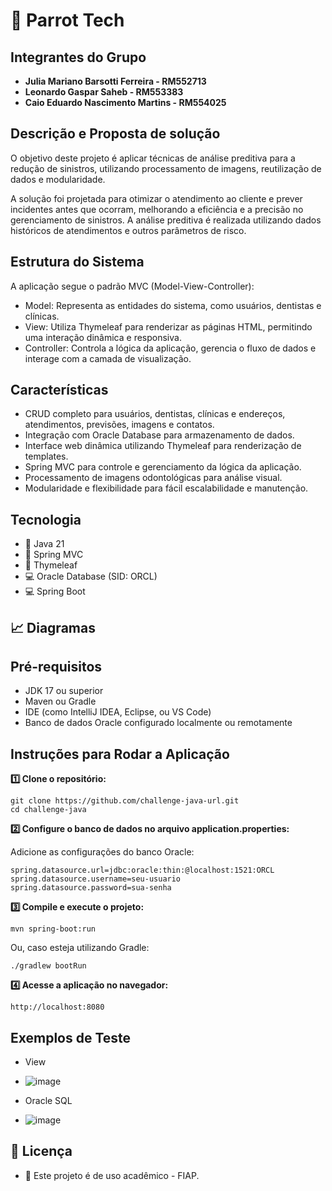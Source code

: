 # 🦷 Parrot Tech

## Integrantes do Grupo

- **Julia Mariano Barsotti Ferreira - RM552713**
- **Leonardo Gaspar Saheb - RM553383**
- **Caio Eduardo Nascimento Martins - RM554025**

## Descrição e Proposta de solução

O objetivo deste projeto é aplicar técnicas de análise preditiva para a redução de sinistros, utilizando processamento de imagens, reutilização de dados e modularidade.

A solução foi projetada para otimizar o atendimento ao cliente e prever incidentes antes que ocorram, melhorando a eficiência e a precisão no gerenciamento de sinistros. A análise preditiva é realizada utilizando dados históricos de atendimentos e outros parâmetros de risco.

## Estrutura do Sistema

A aplicação segue o padrão MVC (Model-View-Controller):

- Model: Representa as entidades do sistema, como usuários, dentistas e clínicas.
- View: Utiliza Thymeleaf para renderizar as páginas HTML, permitindo uma interação dinâmica e responsiva.
- Controller: Controla a lógica da aplicação, gerencia o fluxo de dados e interage com a camada de visualização.

## Características
- CRUD completo para usuários, dentistas, clínicas e endereços, atendimentos, previsões, imagens e contatos.
- Integração com Oracle Database para armazenamento de dados.
- Interface web dinâmica utilizando Thymeleaf para renderização de templates.
- Spring MVC para controle e gerenciamento da lógica da aplicação.
- Processamento de imagens odontológicas para análise visual.
- Modularidade e flexibilidade para fácil escalabilidade e manutenção.

## Tecnologia

- 🚀 Java 21
- 🧰 Spring MVC
- 💾 Thymeleaf
- 💻 Oracle Database (SID: ORCL)
- 💻 Spring Boot

## 📈 Diagramas




## Pré-requisitos
- JDK 17 ou superior
- Maven ou Gradle
- IDE (como IntelliJ IDEA, Eclipse, ou VS Code)
- Banco de dados Oracle configurado localmente ou remotamente

## Instruções para Rodar a Aplicação

**1️⃣ Clone o repositório:**
```
git clone https://github.com/challenge-java-url.git
cd challenge-java
```

**2️⃣ Configure o banco de dados no arquivo application.properties:**

Adicione as configurações do banco Oracle:
```
spring.datasource.url=jdbc:oracle:thin:@localhost:1521:ORCL
spring.datasource.username=seu-usuario
spring.datasource.password=sua-senha
```

**3️⃣ Compile e execute o projeto:**
```
mvn spring-boot:run
```
Ou, caso esteja utilizando Gradle:
```
./gradlew bootRun
```

**4️⃣ Acesse a aplicação no navegador:**
```
http://localhost:8080
```

## Exemplos de Teste
- View
- ![image](https://github.com/user-attachments/assets/a355dea3-bf9e-4c13-8a14-1cd5c9618ab3)

- Oracle SQL
- ![image](https://github.com/user-attachments/assets/860c28b0-2a76-4ab7-b8b0-ec877de8678f)


## 📜 Licença

- 📝 Este projeto é de uso acadêmico - FIAP.


